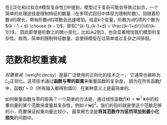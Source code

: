 在[[泛化和过拟合#模型复杂性]]中提到，模型过于复杂可能会导致过拟合，一个简单的处理途径是限制特征的数量（在多项式回归中体现为限制阶数）。但随着阶数$d$的增长，带有阶数$d$的项数会迅速增加。给定$k$个变量，阶数为$d$的项的个数为${k - 1 + d} \choose {k - 1}$，即$C^{k-1}_{k-1+d} = \frac{(k-1+d)!}{(d)!(k-1)!}$。
因此即使是阶数上的微小变化，比如从2到3，也会显著增加我们模型的复杂性。故而，简单的限制特征数量，会使得模型在过简单或过复杂之间徘徊。

# 范数和权重衰减
*权重衰减*（weight decay）是最广泛使用的正则化的技术之一， 它通常也被称为$L_2$正则化。这项技术通过**函数与零的距离**来衡量函数的复杂度， 因为在所有函数$f$中，函数$f=0$（所有输入都得到值0） 在某种意义上是最简单的。

如何衡量函数与零的距离？一个简单的方法是，通过线性函数$f(\mathbf{x}) = \mathbf{w}^\top \mathbf{x}$中的权重向量的某个范数来度量其复杂性，例如$\| \mathbf{w} \|^2$。我们的目的就是使这个范数足够的小，而要保证权重向量比较小， 最常用方法是**将其范数作为惩罚项加到最小化损失**的问题中。


